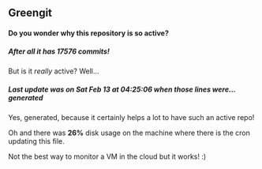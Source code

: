 ## Greengit

#### Do you wonder why this repository is so active?

##### After all it has 17576 commits!

But is it *really* active? Well...

##### Last update was on Sat Feb 13 at 04:25:06 when those lines were... generated

Yes, generated, because it certainly helps a lot to have such an active repo!

Oh and there was **26%** disk usage on the machine
where there is the cron updating this file.

Not the best way to monitor a VM in the cloud but it works! :)
